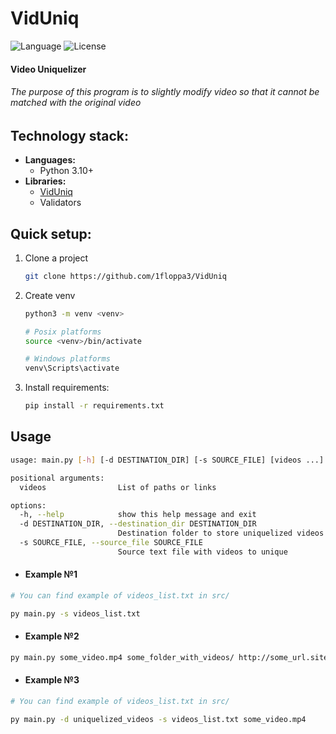 # VidUniq
![Language](https://img.shields.io/badge/Language-Python3.10-yellow.svg?style=flat)
![License](https://img.shields.io/pypi/l/VidUniq?color=blueviolet)


#### Video Uniquelizer
###### The purpose of this program is to slightly modify video so that it cannot be matched with the original video


## Technology stack:
- **Languages:**
  - Python 3.10+
- **Libraries:**
  - [VidUniq](https://github.com/1floppa3/VidUniqLib)
  - Validators


## Quick setup:
1. Clone a project
    ```bash
   git clone https://github.com/1floppa3/VidUniq
   ```
2. Create venv 
    ```bash
    python3 -m venv <venv>
   
    # Posix platforms
    source <venv>/bin/activate
   
    # Windows platforms
    venv\Scripts\activate
    ```
3. Install requirements: 
    ```bash
    pip install -r requirements.txt
    ```


## Usage
```bash
usage: main.py [-h] [-d DESTINATION_DIR] [-s SOURCE_FILE] [videos ...]

positional arguments:
  videos                List of paths or links

options:
  -h, --help            show this help message and exit
  -d DESTINATION_DIR, --destination_dir DESTINATION_DIR
                        Destination folder to store uniquelized videos
  -s SOURCE_FILE, --source_file SOURCE_FILE
                        Source text file with videos to unique
```
* #### Example №1
```bash
# You can find example of videos_list.txt in src/

py main.py -s videos_list.txt
```
* #### Example №2
```bash
py main.py some_video.mp4 some_folder_with_videos/ http://some_url.site/video.mp4
```
* #### Example №3
```bash
# You can find example of videos_list.txt in src/

py main.py -d uniquelized_videos -s videos_list.txt some_video.mp4
```
